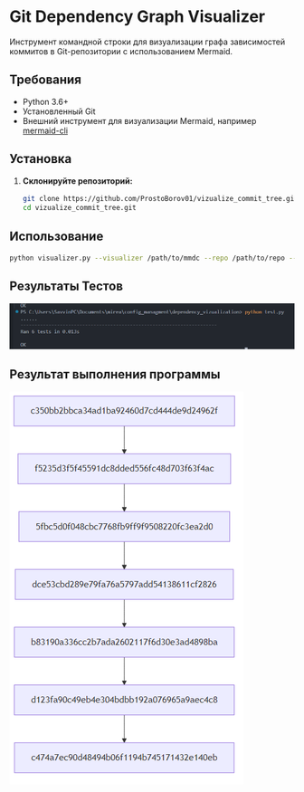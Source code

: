 # Git Dependency Graph Visualizer

Инструмент командной строки для визуализации графа зависимостей коммитов в Git-репозитории с использованием Mermaid.

## Требования

- Python 3.6+
- Установленный Git
- Внешний инструмент для визуализации Mermaid, например [mermaid-cli](https://github.com/mermaid-js/mermaid-cli)

## Установка

1. **Склонируйте репозиторий:**

    ```bash
    git clone https://github.com/ProstoBorov01/vizualize_commit_tree.git
    cd vizualize_commit_tree.git
    ```

## Использование

```bash
python visualizer.py --visualizer /path/to/mmdc --repo /path/to/repo --output graph.png --branch main

```

## Результаты Тестов

![alt text](image.png)

## Результат выполнения программы

![alt text](image-1.png)